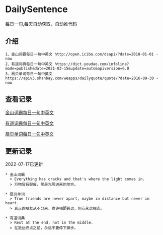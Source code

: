 # DailySentence

每日一句,每天自动获取，自动推代码

## 介绍

```
1、金山词霸每日一句中英文 http://open.iciba.com/dsapi/?date=2018-01-01 - now
2、有道词典每日一句中英文 https://dict.youdao.com/infoline?mode=publish&date=2021-03-15&update=auto&apiversion=6.0
3、扇贝单词每日一句中英文 https://apiv3.shanbay.com/weapps/dailyquote/quote/?date=2016-09-30 - now
```

## 查看记录

[金山词霸每日一句中英文](./data/iciba/)

[有道词典每日一句中英文](./data/youdao/)

[扇贝单词每日一句中英文](./data/shanbay/)

## 更新记录
2022-07-17已更新 
```
* 金山词霸
  > Everything has cracks and that's where the light comes in. 
  > 万物皆有裂痕，那是光照进来的地方。

* 扇贝单词
  > True friends are never apart, maybe in distance but never in heart.
  > 真正的朋友从不分离，也许相距甚远，但心永远相连。

* 有道词典
  > Rest at the end, not in the middle.
  > 在抵达终点之前，永远不要停下脚步。

```
